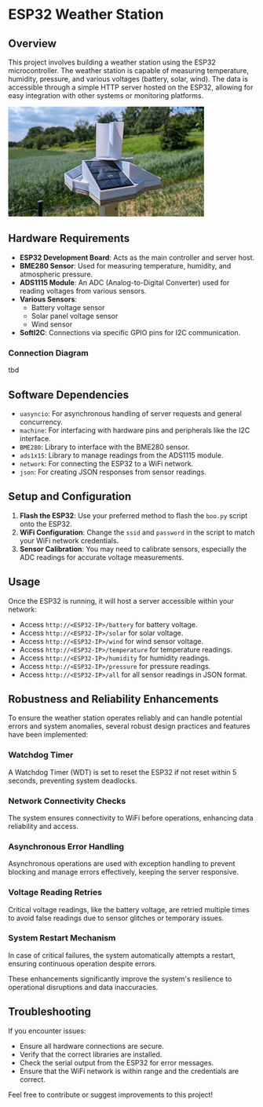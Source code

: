 # ESP32 Weather Station

## Overview
This project involves building a weather station using the ESP32 microcontroller. The weather station is capable of measuring temperature, humidity, pressure, and various voltages (battery, solar, wind). The data is accessible through a simple HTTP server hosted on the ESP32, allowing for easy integration with other systems or monitoring platforms.

![weather station](images/weather_Station.jpg)

## Hardware Requirements
- **ESP32 Development Board**: Acts as the main controller and server host.
- **BME280 Sensor**: Used for measuring temperature, humidity, and atmospheric pressure.
- **ADS1115 Module**: An ADC (Analog-to-Digital Converter) used for reading voltages from various sensors.
- **Various Sensors**:
  - Battery voltage sensor
  - Solar panel voltage sensor
  - Wind sensor
- **SoftI2C**: Connections via specific GPIO pins for I2C communication.

### Connection Diagram
tbd

## Software Dependencies
- `uasyncio`: For asynchronous handling of server requests and general concurrency.
- `machine`: For interfacing with hardware pins and peripherals like the I2C interface.
- `BME280`: Library to interface with the BME280 sensor.
- `ads1x15`: Library to manage readings from the ADS1115 module.
- `network`: For connecting the ESP32 to a WiFi network.
- `json`: For creating JSON responses from sensor readings.

## Setup and Configuration
1. **Flash the ESP32**: Use your preferred method to flash the `boo.py` script onto the ESP32.
2. **WiFi Configuration**: Change the `ssid` and `password` in the script to match your WiFi network credentials.
3. **Sensor Calibration**: You may need to calibrate sensors, especially the ADC readings for accurate voltage measurements.

## Usage
Once the ESP32 is running, it will host a server accessible within your network:
- Access `http://<ESP32-IP>/battery` for battery voltage.
- Access `http://<ESP32-IP>/solar` for solar voltage.
- Access `http://<ESP32-IP>/wind` for wind sensor voltage.
- Access `http://<ESP32-IP>/temperature` for temperature readings.
- Access `http://<ESP32-IP>/humidity` for humidity readings.
- Access `http://<ESP32-IP>/pressure` for pressure readings.
- Access `http://<ESP32-IP>/all` for all sensor readings in JSON format.

## Robustness and Reliability Enhancements

To ensure the weather station operates reliably and can handle potential errors and system anomalies, several robust design practices and features have been implemented:

### Watchdog Timer
A Watchdog Timer (WDT) is set to reset the ESP32 if not reset within 5 seconds, preventing system deadlocks.

### Network Connectivity Checks
The system ensures connectivity to WiFi before operations, enhancing data reliability and access.

### Asynchronous Error Handling
Asynchronous operations are used with exception handling to prevent blocking and manage errors effectively, keeping the server responsive.

### Voltage Reading Retries
Critical voltage readings, like the battery voltage, are retried multiple times to avoid false readings due to sensor glitches or temporary issues.

### System Restart Mechanism
In case of critical failures, the system automatically attempts a restart, ensuring continuous operation despite errors.

These enhancements significantly improve the system's resilience to operational disruptions and data inaccuracies.


## Troubleshooting
If you encounter issues:
- Ensure all hardware connections are secure.
- Verify that the correct libraries are installed.
- Check the serial output from the ESP32 for error messages.
- Ensure that the WiFi network is within range and the credentials are correct.

Feel free to contribute or suggest improvements to this project!
